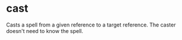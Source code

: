 # cast

Casts a spell from a given reference to a target reference. The caster doesn't need to know the spell.
